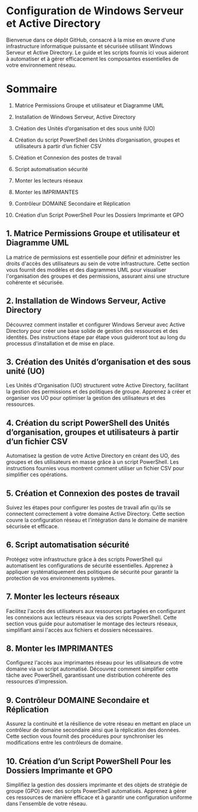 # Configuration de Windows Serveur et Active Directory

Bienvenue dans ce dépôt GitHub, consacré à la mise en œuvre d'une infrastructure informatique puissante et sécurisée utilisant Windows Serveur et Active Directory. Le guide et les scripts fournis ici vous aideront à automatiser et à gérer efficacement les composantes essentielles de votre environnement réseau.

# Sommaire


1. Matrice Permissions Groupe et utilisateur et Diagramme UML

2. Installation de Windows Serveur, Active Directory

3. Création des Unités d’organisation et des sous unité (UO)

4. Création du script PowerShell des Unités d’organisation, groupes et utilisateurs à partir d’un fichier CSV

5. Création et Connexion des postes de travail

6. Script automatisation sécurité

7. Monter les lecteurs réseaux

8. Monter les IMPRIMANTES

9. Contrôleur DOMAINE Secondaire et Réplication

10. Création d’un Script PowerShell Pour les Dossiers Imprimante et GPO



## 1. Matrice Permissions Groupe et utilisateur et Diagramme UML

La matrice de permissions est essentielle pour définir et administrer les droits d'accès des utilisateurs au sein de votre infrastructure. Cette section vous fournit des modèles et des diagrammes UML pour visualiser l'organisation des groupes et des permissions, assurant ainsi une structure cohérente et sécurisée.

## 2. Installation de Windows Serveur, Active Directory

Découvrez comment installer et configurer Windows Serveur avec Active Directory pour créer une base solide de gestion des ressources et des identités. Des instructions étape par étape vous guideront tout au long du processus d'installation et de mise en place.

## 3. Création des Unités d’organisation et des sous unité (UO)

Les Unités d'Organisation (UO) structurent votre Active Directory, facilitant la gestion des permissions et des politiques de groupe. Apprenez à créer et organiser vos UO pour optimiser la gestion des utilisateurs et des ressources.
## 4. Création du script PowerShell des Unités d’organisation, groupes et utilisateurs à partir d’un fichier CSV

Automatisez la gestion de votre Active Directory en créant des UO, des groupes et des utilisateurs en masse grâce à un script PowerShell. Les instructions fournies vous montrent comment utiliser un fichier CSV pour simplifier ces opérations.
## 5. Création et Connexion des postes de travail

Suivez les étapes pour configurer les postes de travail afin qu'ils se connectent correctement à votre domaine Active Directory. Cette section couvre la configuration réseau et l'intégration dans le domaine de manière sécurisée et efficace.
## 6. Script automatisation sécurité

Protégez votre infrastructure grâce à des scripts PowerShell qui automatisent les configurations de sécurité essentielles. Apprenez à appliquer systématiquement des politiques de sécurité pour garantir la protection de vos environnements systèmes.

## 7. Monter les lecteurs réseaux

Facilitez l'accès des utilisateurs aux ressources partagées en configurant les connexions aux lecteurs réseaux via des scripts PowerShell. Cette section vous guide pour automatiser le montage des lecteurs réseaux, simplifiant ainsi l'accès aux fichiers et dossiers nécessaires.

## 8. Monter les IMPRIMANTES

Configurez l'accès aux imprimantes réseau pour les utilisateurs de votre domaine via un script automatisé. Découvrez comment simplifier cette tâche avec PowerShell, garantissant une distribution cohérente des ressources d'impression.

## 9. Contrôleur DOMAINE Secondaire et Réplication

Assurez la continuité et la résilience de votre réseau en mettant en place un contrôleur de domaine secondaire ainsi que la réplication des données. Cette section vous fournit des procédures pour synchroniser les modifications entre les contrôleurs de domaine.

## 10. Création d’un Script PowerShell Pour les Dossiers Imprimante et GPO

Simplifiez la gestion des dossiers imprimante et des objets de stratégie de groupe (GPO) avec des scripts PowerShell automatisés. Apprenez à gérer ces ressources de manière efficace et à garantir une configuration uniforme dans l'ensemble de votre réseau.
